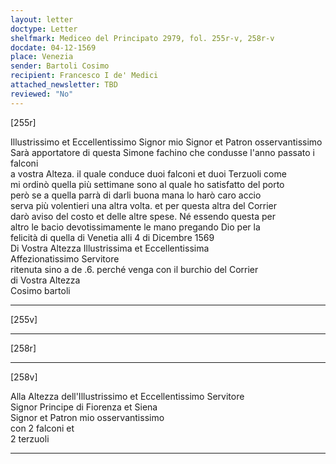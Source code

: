 ```yaml
---
layout: letter
doctype: Letter
shelfmark: Mediceo del Principato 2979, fol. 255r-v, 258r-v
docdate: 04-12-1569
place: Venezia
sender: Bartoli Cosimo
recipient: Francesco I de' Medici
attached_newsletter: TBD
reviewed: "No"
---
```


[255r]  
  
  
Illustrissimo et Eccellentissimo Signor mio Signor et Patron osservantissimo  
Sarà apportatore di questa Simone fachino che condusse l'anno passato i falconi  
a vostra Alteza. il quale conduce duoi falconi et duoi Terzuoli come  
mi ordinò quella più settimane sono al quale ho satisfatto del porto  
però se a quella parrà di darli buona mana lo harò caro accio  
serva più volentieri una altra volta. et per questa altra del Corrier  
darò aviso del costo et delle altre spese. Né essendo questa per  
altro le bacio devotissimamente le mano pregando Dio per la  
felicità di quella di Venetia alli 4 di Dicembre 1569  
Di Vostra Altezza Illustrissima et Eccellentissima  
Affezionatissimo Servitore  
ritenuta sino a de .6. perché venga con il burchio del Corrier  
di Vostra Altezza  
Cosimo bartoli  
  
---  

[255v]  
  
  
  
---  

[258r]  
  
  
  
---  

[258v]  
  
  
Alla Altezza dell'Illustrissimo et Eccellentissimo Servitore  
Signor Principe di Fiorenza et Siena  
Signor et Patron mio osservantissimo  
con 2 falconi et  
2 terzuoli  
  
---  

